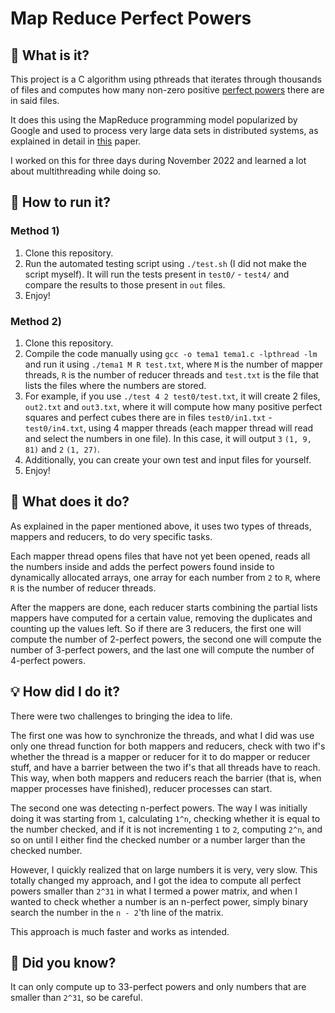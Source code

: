 # Map Reduce Perfect Powers

## 🚀 What is it?

This project is a C algorithm using pthreads that iterates through thousands of files and computes how many non-zero positive [perfect powers](https://en.wikipedia.org/wiki/Perfect_power) there are in said files.

It does this using the MapReduce programming model popularized by Google and used to process very large data sets in distributed systems, as explained in detail in [this](http://static.googleusercontent.com/media/research.google.com/en//archive/mapreduce-osdi04.pdf) paper.

I worked on this for three days during November 2022 and learned a lot about multithreading while doing so.

## 🔧 How to run it?

### Method 1)

1.  Clone this repository.
2.  Run the automated testing script using `./test.sh` (I did not make the script myself). It will run the tests present in `test0/` - `test4/` and compare the results to those present in `out` files.
3.  Enjoy!

### Method 2)

1.  Clone this repository.
2.  Compile the code manually using `gcc -o tema1 tema1.c -lpthread -lm` and run it using `./tema1 M R test.txt`, where `M` is the number of mapper threads, `R` is the number of reducer threads and `test.txt` is the file that lists the files where the numbers are stored.
3.  For example, if you use `./test 4 2 test0/test.txt`, it will create 2 files, `out2.txt` and `out3.txt`, where it will compute how many positive perfect squares and perfect cubes there are in files `test0/in1.txt` - `test0/in4.txt`, using 4 mapper threads (each mapper thread will read and select the numbers in one file). In this case, it will output `3` `(1, 9, 81)` and `2` `(1, 27)`.
4.  Additionally, you can create your own test and input files for yourself.
5.  Enjoy!

## 📏 What does it do?

As explained in the paper mentioned above, it uses two types of threads, mappers and reducers, to do very specific tasks.

Each mapper thread opens files that have not yet been opened, reads all the numbers inside and adds the perfect powers found inside to dynamically allocated arrays, one array for each number from `2` to `R`, where `R` is the number of reducer threads.

After the mappers are done, each reducer starts combining the partial lists mappers have computed for a certain value, removing the duplicates and counting up the values left. So if there are 3 reducers, the first one will compute the number of 2-perfect powers, the second one will compute the number of 3-perfect powers, and the last one will compute the number of 4-perfect powers.

## 💡 How did I do it?

There were two challenges to bringing the idea to life.

The first one was how to synchronize the threads, and what I did was use only one thread function for both mappers and reducers, check with two if's whether the thread is a mapper or reducer for it to do mapper or reducer stuff, and have a barrier between the two if's that all threads have to reach. This way, when both mappers and reducers reach the barrier (that is, when mapper processes have finished), reducer processes can start.

The second one was detecting n-perfect powers. The way I was initially doing it was starting from `1`, calculating `1^n`, checking whether it is equal to the number checked, and if it is not incrementing `1` to `2`, computing `2^n`, and so on until I either find the checked number or a number larger than the checked number.

However, I quickly realized that on large numbers it is very, very slow. This totally changed my approach, and I got the idea to compute all perfect powers smaller than `2^31` in what I termed a power matrix, and when I wanted to check whether a number is an n-perfect power, simply binary search the number in the `n - 2`'th line of the matrix.

This approach is much faster and works as intended.

## 🤔 Did you know?

It can only compute up to 33-perfect powers and only numbers that are smaller than `2^31`, so be careful.
